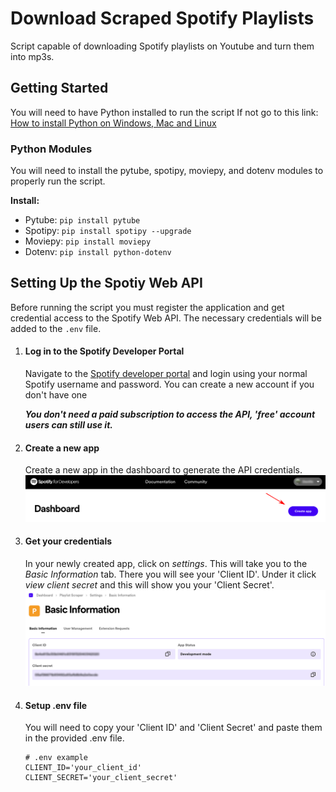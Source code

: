 # Download Scraped Spotify Playlists 
Script capable of downloading Spotify playlists on Youtube and turn them into mp3s.

## Getting Started
You will need to have Python installed to run the script
If not go to this link: [How to install Python on Windows, Mac and Linux](https://kinsta.com/knowledgebase/install-python/)

### Python Modules
You will need to install the pytube, spotipy, moviepy, and dotenv modules to properly run the script.

**Install:**
- Pytube: `pip install pytube`
- Spotipy: `pip install spotipy --upgrade`
- Moviepy: `pip install moviepy`
- Dotenv: `pip install python-dotenv`
 

## Setting Up the Spotiy Web API
Before running the script you must register the application and get credential access to the Spotify Web API. The necessary credentials will be added to the `.env` file.

1. #### Log in to the Spotify Developer Portal

	 Navigate to the [Spotify developer portal](https://developer.spotify.com/dashboard) and login using your normal Spotify username and password.
	 You can create a new account if you don't have one
	
 	***You don't need a paid subscription to access the API, 'free' account users can still use it.***
2. #### Create a new app

	Create a new app in the dashboard to generate the API credentials.
	<img src="img/createapp.png" width="800">

3. #### Get your credentials

	In your newly created app, click on *settings*. This will take you to the *Basic Information* tab. There you will see your 'Client ID'. Under it click *view client secret* and this will show you your 'Client Secret'.
   	<img src="img/credentials.png" width="800">

5. #### Setup .env file

	You will need to copy your 'Client ID' and 'Client Secret' and paste them in the provided .env file.

	```
	# .env example
	CLIENT_ID='your_client_id'
	CLIENT_SECRET='your_client_secret'
```
